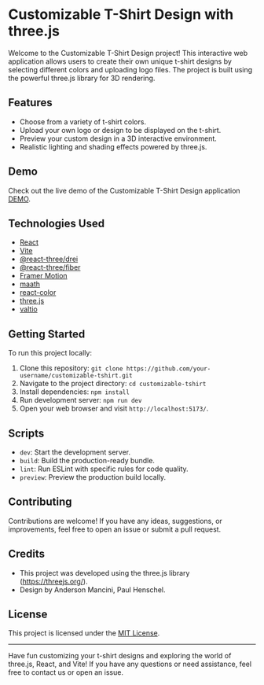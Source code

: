 # Customizable T-Shirt Design with three.js

Welcome to the Customizable T-Shirt Design project! This interactive web application allows users to create their own unique t-shirt designs by selecting different colors and uploading logo files. The project is built using the powerful three.js library for 3D rendering.

## Features

- Choose from a variety of t-shirt colors.
- Upload your own logo or design to be displayed on the t-shirt.
- Preview your custom design in a 3D interactive environment.
- Realistic lighting and shading effects powered by three.js.

## Demo

Check out the live demo of the Customizable T-Shirt Design application [DEMO](https://threejs-t-shirt.vercel.app/).

## Technologies Used

- [React](https://reactjs.org/)
- [Vite](https://vitejs.dev/)
- [@react-three/drei](https://github.com/pmndrs/drei)
- [@react-three/fiber](https://github.com/pmndrs/react-three-fiber)
- [Framer Motion](https://www.framer.com/motion/)
- [maath](https://github.com/gre/gl-matrix)
- [react-color](https://casesandberg.github.io/react-color/)
- [three.js](https://threejs.org/)
- [valtio](https://github.com/pmndrs/valtio)

## Getting Started

To run this project locally:

1. Clone this repository: `git clone https://github.com/your-username/customizable-tshirt.git`
2. Navigate to the project directory: `cd customizable-tshirt`
3. Install dependencies: `npm install`
4. Run development server: `npm run dev`
5. Open your web browser and visit `http://localhost:5173/`.

## Scripts

- `dev`: Start the development server.
- `build`: Build the production-ready bundle.
- `lint`: Run ESLint with specific rules for code quality.
- `preview`: Preview the production build locally.

## Contributing

Contributions are welcome! If you have any ideas, suggestions, or improvements, feel free to open an issue or submit a pull request.

## Credits

- This project was developed using the three.js library (https://threejs.org/).
- Design by Anderson Mancini, Paul Henschel.

## License

This project is licensed under the [MIT License](LICENSE).

---

Have fun customizing your t-shirt designs and exploring the world of three.js, React, and Vite! If you have any questions or need assistance, feel free to contact us or open an issue.
